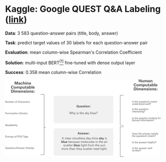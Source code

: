 # Kaggle: Google QUEST Q&A Labeling ([link](https://www.kaggle.com/c/google-quest-challenge))

__Data__: 3 583 question-answer pairs (title, body, answer)

__Task__: predict target values of 30 labels for each question-answer pair

__Evaluation__: mean column-wise Spearman's Correlation Coefficient

__Solution__: multi-input BERT[<sup>[1]</sup>](https://arxiv.org/abs/1810.04805) fine-tuned with dense output layer

__Success__: 0.358 mean column-wise Correlation

![](learning_task.png)


